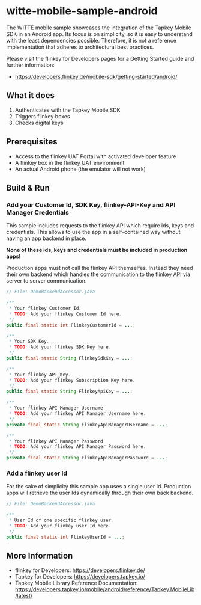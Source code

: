 # witte-mobile-sample-android

The WITTE mobile sample showcases the integration of the Tapkey Mobile SDK in an Android app. Its focus is on simplicity, so it is easy to understand with the least dependencies possible. Therefore, it is not a reference implementation that adheres to architectural best practices.

Please visit the flinkey for Developers pages for a Getting Started guide and further information: 
* https://developers.flinkey.de/mobile-sdk/getting-started/android/

## What it does
1. Authenticates with the Tapkey Mobile SDK
2. Triggers flinkey boxes
3. Checks digital keys

## Prerequisites
* Access to the flinkey UAT Portal with activated developer feature
* A flinkey box in the flinkey UAT environment
* An actual Android phone (the emulator will not work)

## Build & Run

### Add your Customer Id, SDK Key, flinkey-API-Key and API Manager Credentials
This sample includes requests to the flinkey API which require ids, keys and credentials. This allows to use the app in a self-contained way without having an app backend in place. 

**None of these ids, keys and credentials must be included in production apps!** 

Production apps must not call the flinkey API themselfes. Instead they need their own backend which handles the communication to the flinkey API via server to server communication.

```java
// File: DemoBackendAccessor.java

/**
 * Your flinkey Customer Id.
 * TODO: Add your flinkey Customer Id here.
 */
public final static int FlinkeyCustomerId = ...;

/**
 * Your SDK Key.
 * TODO: Add your flinkey SDK Key here.
 */
public final static String FlinkeySdkKey = ...;

/**
 * Your flinkey-API_Key.
 * TODO: Add your flinkey Subscription Key here.
 */
public final static String FlinkeyApiKey = ...;

/**
 * Your flinkey API Manager Username
 * TODO: Add your flinkey API Manager Username here.
 */
private final static String FlinkeyApiManagerUsername = ...;

/**
 * Your flinkey API Manager Password
 * TODO: Add your flinkey API Manager Password here.
 */
private final static String FlinkeyApiManagerPassword = ...;
```

### Add a flinkey user Id
For the sake of simplicity this sample app uses a single user Id. Production apps will retrieve the user Ids dynamically through their own back backend.

```java
// File: DemoBackendAccessor.java

/**
 * User Id of one specific flinkey user.
 * TODO: Add your flinkey user Id here.
 */
public final static int FlinkeyUserId = ...;
```

## More Information
* flinkey for Developers: https://developers.flinkey.de/
* Tapkey for Developers: https://developers.tapkey.io/
* Tapkey Mobile Library Reference Documentation: https://developers.tapkey.io/mobile/android/reference/Tapkey.MobileLib/latest/